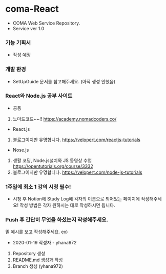 # coma-React
- COMA Web Service Repository.
- Service ver 1.0

### 기능 기획서
- 작성 예정

### 개발 환경
- SetUpGuide 문서를 참고해주세요. (아직 생성 안했음)

### React와 Node.js 공부 사이트
- 공통
1. 노마드코드~~!! https://academy.nomadcoders.co/
- React.js
1. 블로그이지만 유명합니다. https://velopert.com/reactjs-tutorials
- Nose.js
1. 생활 코딩, Node.js설치와 JS 동영상 수업 https://opentutorials.org/course/3332 
2. 블로그이지만 유명합니다. https://velopert.com/node-js-tutorials

### 1주일에 최소 1 강의 시청 필수! 
- 시청 후 Notion에 Study Log에 각자의 이름으로 되어있는 페이지에 작성해주세요! 작성 방법은 각자 원하시는 대로 작성하시면 됩니다. 

### Push 후 간단히 무엇을 하셨는지 작성해주세요.
밑 예시를 보고 작성해주세요.
ex)
- 2020-01-19
작성자 - yhana972
 1. Repository 생성
 2. README.md 생성과 작성
 3. Branch 생성 (yhana972)
